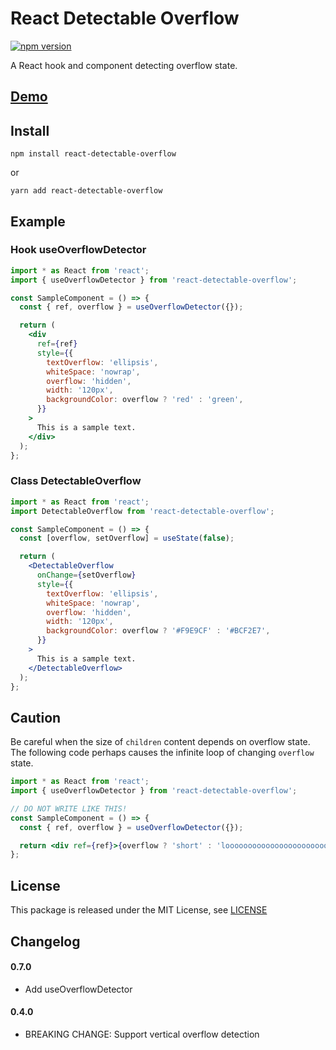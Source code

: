 # React Detectable Overflow

[![npm version](https://badge.fury.io/js/react-detectable-overflow.svg)](https://badge.fury.io/js/react-detectable-overflow)

A React hook and component detecting overflow state.

## [Demo](https://h-kanazawa.github.io/react-detectable-overflow/index.html)

## Install

```
npm install react-detectable-overflow
```

or

```
yarn add react-detectable-overflow
```

## Example

### Hook useOverflowDetector

```jsx
import * as React from 'react';
import { useOverflowDetector } from 'react-detectable-overflow';

const SampleComponent = () => {
  const { ref, overflow } = useOverflowDetector({});

  return (
    <div
      ref={ref}
      style={{
        textOverflow: 'ellipsis',
        whiteSpace: 'nowrap',
        overflow: 'hidden',
        width: '120px',
        backgroundColor: overflow ? 'red' : 'green',
      }}
    >
      This is a sample text.
    </div>
  );
};
```

### Class DetectableOverflow

```jsx
import * as React from 'react';
import DetectableOverflow from 'react-detectable-overflow';

const SampleComponent = () => {
  const [overflow, setOverflow] = useState(false);

  return (
    <DetectableOverflow
      onChange={setOverflow}
      style={{
        textOverflow: 'ellipsis',
        whiteSpace: 'nowrap',
        overflow: 'hidden',
        width: '120px',
        backgroundColor: overflow ? '#F9E9CF' : '#BCF2E7',
      }}
    >
      This is a sample text.
    </DetectableOverflow>
  );
};
```

## Caution

Be careful when the size of `children` content depends on overflow state. The following code perhaps causes the infinite loop of changing `overflow` state.

```jsx
import * as React from 'react';
import { useOverflowDetector } from 'react-detectable-overflow';

// DO NOT WRITE LIKE THIS!
const SampleComponent = () => {
  const { ref, overflow } = useOverflowDetector({});

  return <div ref={ref}>{overflow ? 'short' : 'loooooooooooooooooooooooooooooooooooooong'}</div>;
};
```

## License

This package is released under the MIT License, see [LICENSE](./LICENSE)

## Changelog

#### 0.7.0

- Add useOverflowDetector

#### 0.4.0

- BREAKING CHANGE: Support vertical overflow detection
